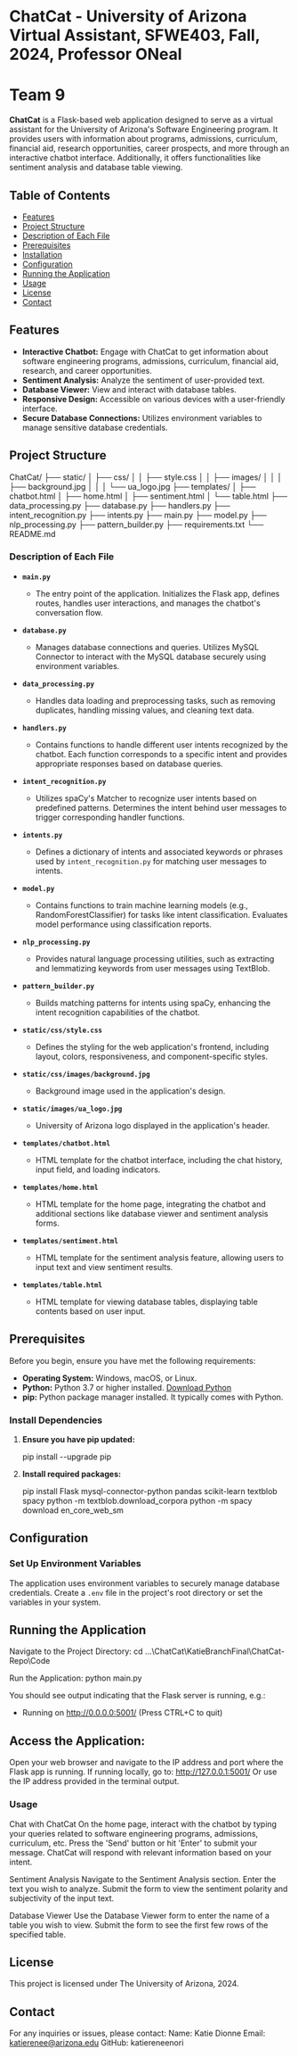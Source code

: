 # ChatCat - University of Arizona Virtual Assistant, SFWE403, Fall, 2024, Professor ONeal
# Team 9

**ChatCat** is a Flask-based web application designed to serve as a virtual assistant for the University of Arizona's Software Engineering program. 
It provides users with information about programs, admissions, curriculum, financial aid, research opportunities, career prospects, 
and more through an interactive chatbot interface. Additionally, it offers functionalities like sentiment analysis and database table viewing.

## Table of Contents

- [Features](#features)
- [Project Structure](#project-structure)
- [Description of Each File](#description-of-each-file)
- [Prerequisites](#prerequisites)
- [Installation](#installation)
- [Configuration](#configuration)
- [Running the Application](#running-the-application)
- [Usage](#usage)
- [License](#license)
- [Contact](#contact)

## Features

- **Interactive Chatbot:** Engage with ChatCat to get information about software engineering programs, admissions, curriculum, 
  financial aid, research, and career opportunities.
- **Sentiment Analysis:** Analyze the sentiment of user-provided text.
- **Database Viewer:** View and interact with database tables.
- **Responsive Design:** Accessible on various devices with a user-friendly interface.
- **Secure Database Connections:** Utilizes environment variables to manage sensitive database credentials.

## Project Structure

ChatCat/
├── static/
│   ├── css/
│   │   ├── style.css
│   │   ├── images/
│   │   │   ├── background.jpg
│   │   │   └── ua_logo.jpg
├── templates/
│   ├── chatbot.html
│   ├── home.html
│   ├── sentiment.html
│   └── table.html
├── data_processing.py
├── database.py
├── handlers.py
├── intent_recognition.py
├── intents.py
├── main.py
├── model.py
├── nlp_processing.py
├── pattern_builder.py
├── requirements.txt
└── README.md


### Description of Each File

- **`main.py`**
  - The entry point of the application. Initializes the Flask app, defines routes, handles user interactions, and manages the chatbot's conversation flow.

- **`database.py`**
  - Manages database connections and queries. Utilizes MySQL Connector to interact with the MySQL database securely using environment variables.

- **`data_processing.py`**
  - Handles data loading and preprocessing tasks, such as removing duplicates, handling missing values, and cleaning text data.

- **`handlers.py`**
  - Contains functions to handle different user intents recognized by the chatbot. Each function corresponds to a specific intent and provides appropriate responses based on database queries.

- **`intent_recognition.py`**
  - Utilizes spaCy's Matcher to recognize user intents based on predefined patterns. Determines the intent behind user messages to trigger corresponding handler functions.

- **`intents.py`**
  - Defines a dictionary of intents and associated keywords or phrases used by `intent_recognition.py` for matching user messages to intents.

- **`model.py`**
  - Contains functions to train machine learning models (e.g., RandomForestClassifier) for tasks like intent classification. Evaluates model performance using classification reports.

- **`nlp_processing.py`**
  - Provides natural language processing utilities, such as extracting and lemmatizing keywords from user messages using TextBlob.

- **`pattern_builder.py`**
  - Builds matching patterns for intents using spaCy, enhancing the intent recognition capabilities of the chatbot.

- **`static/css/style.css`**
  - Defines the styling for the web application's frontend, including layout, colors, responsiveness, and component-specific styles.

- **`static/css/images/background.jpg`**
  - Background image used in the application's design.

- **`static/images/ua_logo.jpg`**
  - University of Arizona logo displayed in the application's header.

- **`templates/chatbot.html`**
  - HTML template for the chatbot interface, including the chat history, input field, and loading indicators.

- **`templates/home.html`**
  - HTML template for the home page, integrating the chatbot and additional sections like database viewer and sentiment analysis forms.

- **`templates/sentiment.html`**
  - HTML template for the sentiment analysis feature, allowing users to input text and view sentiment results.

- **`templates/table.html`**
  - HTML template for viewing database tables, displaying table contents based on user input.

## Prerequisites

Before you begin, ensure you have met the following requirements:

- **Operating System:** Windows, macOS, or Linux.
- **Python:** Python 3.7 or higher installed. [Download Python](https://www.python.org/downloads/)
- **pip:** Python package manager installed. It typically comes with Python.

### Install Dependencies

1. **Ensure you have pip updated:**

    pip install --upgrade pip

2. **Install required packages:**

    pip install Flask mysql-connector-python pandas scikit-learn textblob spacy
    python -m textblob.download_corpora
    python -m spacy download en_core_web_sm

## Configuration

### Set Up Environment Variables

The application uses environment variables to securely manage database credentials. Create a `.env` file in the project's root directory or set the variables in your system.

## Running the Application

Navigate to the Project Directory:
  cd ...\ChatCat\KatieBranchFinal\ChatCat-Repo\Code

Run the Application:
  python main.py

You should see output indicating that the Flask server is running, e.g.:
  * Running on http://0.0.0.0:5001/ (Press CTRL+C to quit)

## Access the Application:
  Open your web browser and navigate to the IP address and port where the Flask app is running. If running locally, go to:
  http://127.0.0.1:5001/
  Or use the IP address provided in the terminal output.

### Usage
Chat with ChatCat
  On the home page, interact with the chatbot by typing your queries related to software engineering programs, admissions, curriculum, etc.
  Press the 'Send' button or hit 'Enter' to submit your message.
  ChatCat will respond with relevant information based on your intent.
  
Sentiment Analysis
  Navigate to the Sentiment Analysis section.
  Enter the text you wish to analyze.
  Submit the form to view the sentiment polarity and subjectivity of the input text.
  
Database Viewer
  Use the Database Viewer form to enter the name of a table you wish to view.
  Submit the form to see the first few rows of the specified table.

## License
This project is licensed under The University of Arizona, 2024.

## Contact
For any inquiries or issues, please contact:
Name: Katie Dionne
Email: katierenee@arizona.edu
GitHub: katiereneenori
